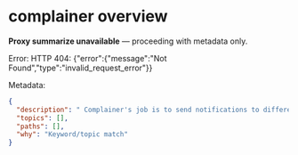 # complainer overview

**Proxy summarize unavailable** — proceeding with metadata only.

Error: HTTP 404: {"error":{"message":"Not Found","type":"invalid_request_error"}}

Metadata:
```json
{
  "description": " Complainer's job is to send notifications to different services when tasks fail on Mesos cluster.",
  "topics": [],
  "paths": [],
  "why": "Keyword/topic match"
}
```